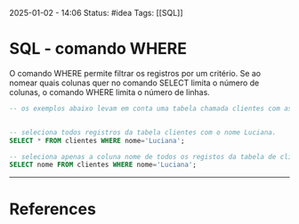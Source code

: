 2025-01-02 - 14:06
Status: #idea
Tags: [[SQL]]

# SQL - comando WHERE

O comando WHERE permite filtrar os registros por um critério. Se ao nomear quais colunas quer no comando SELECT limita o número de colunas, o comando WHERE limita o número de linhas.

```SQL
-- os exemplos abaixo levam em conta uma tabela chamada clientes com as colunas nome, sobrenome e email.


-- seleciona todos registros da tabela clientes com o nome Luciana.
SELECT * FROM clientes WHERE nome='Luciana';

-- seleciona apenas a coluna nome de todos os registos da tabela de clientes com o nome Luciana.
SELECT nome FROM clientes WHERE nome='Luciana';

```




---

# References